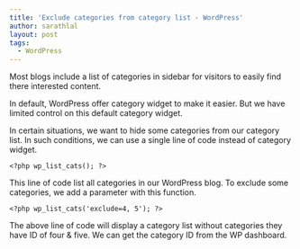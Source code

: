 ```yaml
---
title: 'Exclude categories from category list - WordPress'
author: sarathlal
layout: post
tags:
  - WordPress
---
```

Most blogs include a list of categories in sidebar for visitors to easily find there interested content.

In default, WordPress offer category widget to make it easier. But we have limited control on this default category widget.

In certain situations, we want to hide some categories from our category list. In such conditions, we can use a single line of code instead of category widget.

	<?php wp_list_cats(); ?>

This line of code list all categories in our WordPress blog. To exclude some categories, we add a parameter with this function.

	<?php wp_list_cats('exclude=4, 5'); ?>

The above line of code will display a category list without categories they have ID of four & five. We can get the category ID from the WP dashboard.
